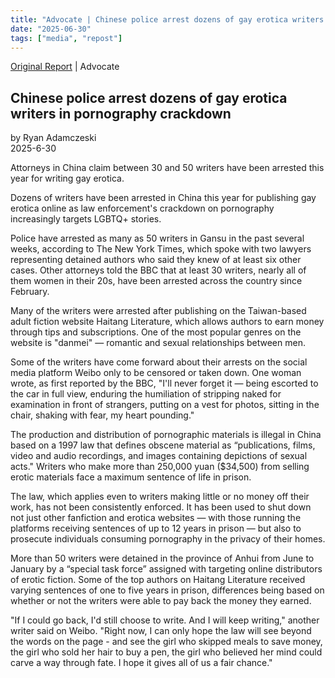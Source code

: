 ```yaml
---
title: "Advocate | Chinese police arrest dozens of gay erotica writers in pornography crackdown" 
date: "2025-06-30"
tags: ["media", "repost"] 
---
```


[Original Report](https://www.advocate.com/world/china-gay-erotica-writers-arrested) | Advocate

## Chinese police arrest dozens of gay erotica writers in pornography crackdown

by Ryan Adamczeski  
2025-6-30

Attorneys in China claim between 30 and 50 writers have been arrested this year for writing gay erotica.

Dozens of writers have been arrested in China this year for publishing gay erotica online as law enforcement's crackdown on pornography increasingly targets LGBTQ+ stories.

Police have arrested as many as 50 writers in Gansu in the past several weeks, according to The New York Times, which spoke with two lawyers representing detained authors who said they knew of at least six other cases. Other attorneys told the BBC that at least 30 writers, nearly all of them women in their 20s, have been arrested across the country since February.

Many of the writers were arrested after publishing on the Taiwan-based adult fiction website Haitang Literature, which allows authors to earn money through tips and subscriptions. One of the most popular genres on the website is "danmei" — romantic and sexual relationships between men.

Some of the writers have come forward about their arrests on the social media platform Weibo only to be censored or taken down. One woman wrote, as first reported by the BBC, "I'll never forget it — being escorted to the car in full view, enduring the humiliation of stripping naked for examination in front of strangers, putting on a vest for photos, sitting in the chair, shaking with fear, my heart pounding."

The production and distribution of pornographic materials is illegal in China based on a 1997 law that defines obscene material as “publications, films, video and audio recordings, and images containing depictions of sexual acts." Writers who make more than 250,000 yuan ($34,500) from selling erotic materials face a maximum sentence of life in prison.

The law, which applies even to writers making little or no money off their work, has not been consistently enforced. It has been used to shut down not just other fanfiction and erotica websites — with those running the platforms receiving sentences of up to 12 years in prison — but also to prosecute individuals consuming pornography in the privacy of their homes.

More than 50 writers were detained in the province of Anhui from June to January by a “special task force” assigned with targeting online distributors of erotic fiction. Some of the top authors on Haitang Literature received varying sentences of one to five years in prison, differences being based on whether or not the writers were able to pay back the money they earned.

"If I could go back, I'd still choose to write. And I will keep writing," another writer said on Weibo. "Right now, I can only hope the law will see beyond the words on the page - and see the girl who skipped meals to save money, the girl who sold her hair to buy a pen, the girl who believed her mind could carve a way through fate. I hope it gives all of us a fair chance."
